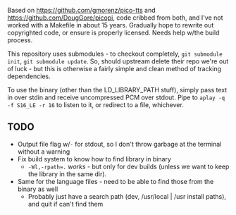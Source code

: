 Based on https://github.com/gmorenz/pico-tts and https://github.com/DougGore/picopi, code cribbed from both, and I've not worked with a Makefile in about 15 years. Gradually hope to rewrite out copyrighted code, or ensure is properly licensed. Needs help w/the build process.

This repository uses submodules - to checkout completely, `git submodule init`, `git submodule update`. So, should upstream delete their repo we're out of luck - but this is otherwise a fairly simple and clean method of tracking dependencies.

To use the binary (other than the LD_LIBRARY_PATH stuff), simply pass text in over stdin and receive uncompressed PCM over stdout. Pipe to `aplay -q -f S16_LE -r 16` to listen to it, or redirect to a file, whichever.

## TODO

* Output file flag w/`-` for stdout, so I don't throw garbage at the terminal without a warning
* Fix build system to know how to find library in binary
	* `-Wl,-rpath=.` _works_ - but only for dev builds (unless we want to keep the library in the same dir).
* Same for the language files - need to be able to find those from the binary as well
	* Probably just have a search path (dev, /usr/local | /usr install paths), and quit if can't find them
